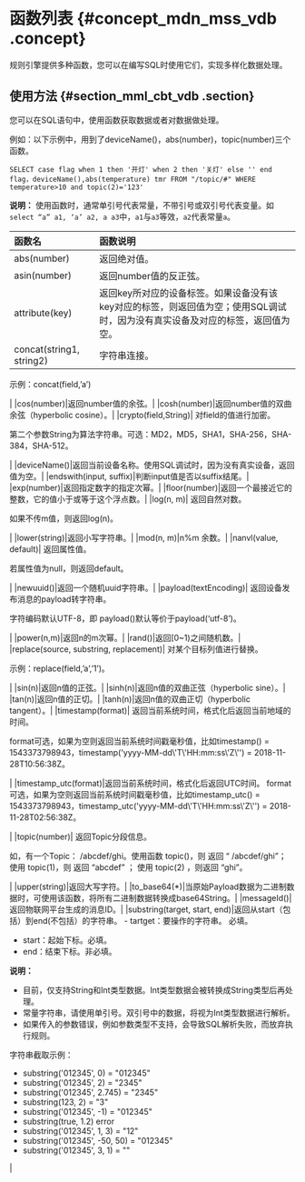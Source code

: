 # 函数列表 {#concept_mdn_mss_vdb .concept}

规则引擎提供多种函数，您可以在编写SQL时使用它们，实现多样化数据处理。

## 使用方法 {#section_mml_cbt_vdb .section}

您可以在SQL语句中，使用函数获取数据或者对数据做处理。

例如：以下示例中，用到了deviceName\(\)，abs\(number\)，topic\(number\)三个函数。

``` {#codeblock_vdr_umh_upo}
SELECT case flag when 1 then '开灯' when 2 then '关灯' else '' end flag，deviceName(),abs(temperature) tmr FROM "/topic/#" WHERE temperature>10 and topic(2)='123'
```

**说明：** 使用函数时，通常单引号代表常量，不带引号或双引号代表变量。如`select “a” a1, ‘a’ a2, a a3`中，`a1`与`a3`等效，`a2`代表常量`a`。

|函数名|函数说明|
|:--|:---|
|abs\(number\)|返回绝对值。|
|asin\(number\)|返回number值的反正弦。|
|attribute\(key\)|返回key所对应的设备标签。如果设备没有该key对应的标签，则返回值为空；使用SQL调试时，因为没有真实设备及对应的标签，返回值为空。|
|concat\(string1, string2\)| 字符串连接。

 示例：concat\(field,’a’\)

 |
|cos\(number\)|返回number值的余弦。|
|cosh\(number\)|返回number值的双曲余弦（hyperbolic cosine）。|
|crypto\(field,String\)| 对field的值进行加密。

 第二个参数String为算法字符串。可选：MD2，MD5，SHA1，SHA-256，SHA-384，SHA-512。

 |
|deviceName\(\)|返回当前设备名称。使用SQL调试时，因为没有真实设备，返回值为空。|
|endswith\(input, suffix\)|判断input值是否以suffix结尾。|
|exp\(number\)|返回指定数字的指定次幂。|
|floor\(number\)|返回一个最接近它的整数，它的值小于或等于这个浮点数。|
|log\(n, m\)| 返回自然对数。

 如果不传m值，则返回log\(n\)。

 |
|lower\(string\)|返回小写字符串。|
|mod\(n, m\)|n%m 余数。|
|nanvl\(value, default\)| 返回属性值。

 若属性值为null，则返回default。

 |
|newuuid\(\)|返回一个随机uuid字符串。|
|payload\(textEncoding\)| 返回设备发布消息的payload转字符串。

 字符编码默认UTF-8，即 payload\(\)默认等价于payload\(‘utf-8’\)。

 |
|power\(n,m\)|返回n的m次幂。|
|rand\(\)|返回\[0~1\)之间随机数。|
|replace\(source, substring, replacement\)| 对某个目标列值进行替换。

 示例：replace\(field,’a’,’1’\)。

 |
|sin\(n\)|返回n值的正弦。|
|sinh\(n\)|返回n值的双曲正弦（hyperbolic sine）。|
|tan\(n\)|返回n值的正切。|
|tanh\(n\)|返回n值的双曲正切（hyperbolic tangent）。|
|timestamp\(format\)| 返回当前系统时间，格式化后返回当前地域的时间。

 format可选，如果为空则返回当前系统时间戳毫秒值，比如timestamp\(\) = 1543373798943，timestamp\('yyyy-MM-dd\\'T\\'HH:mm:ss\\'Z\\''\) = 2018-11-28T10:56:38Z。

 |
|timestamp\_utc\(format\)|返回当前系统时间，格式化后返回UTC时间。 format可选，如果为空则返回当前系统时间戳毫秒值，比如timestamp\_utc\(\) = 1543373798943，timestamp\_utc\('yyyy-MM-dd\\'T\\'HH:mm:ss\\'Z\\''\) = 2018-11-28T02:56:38Z。

 |
|topic\(number\)| 返回Topic分段信息。

 如，有一个Topic： /abcdef/ghi。使用函数 topic\(\)，则 返回 “ /abcdef/ghi”； 使用 topic\(1\)，则 返回 “abcdef” ； 使用 topic\(2\) ，则返回 “ghi”。

 |
|upper\(string\)|返回大写字符。|
|to\_base64\(\*\)|当原始Payload数据为二进制数据时，可使用该函数，将所有二进制数据转换成base64String。|
|messageId\(\)|返回物联网平台生成的消息ID。|
|substring\(target, start, end\)|返回从start（包括）到end\(不包括）的字符串。 -   tartget：要操作的字符串。 必填。
-   start：起始下标。必填。
-   end：结束下标。非必填。

 **说明：** 

-   目前，仅支持String和Int类型数据。Int类型数据会被转换成String类型后再处理。
-   常量字符串，请使用单引号。双引号中的数据，将视为Int类型数据进行解析。
-   如果传入的参数错误，例如参数类型不支持，会导致SQL解析失败，而放弃执行规则。

 字符串截取示例：

 -   substring\('012345', 0\) = "012345"
-   substring\('012345', 2\) = "2345"
-   substring\('012345', 2.745\) = "2345"
-   substring\(123, 2\) = "3"
-   substring\('012345', -1\) = "012345"
-   substring\(true, 1.2\) error
-   substring\('012345', 1, 3\) = "12"
-   substring\('012345', -50, 50\) = "012345"
-   substring\('012345', 3, 1\) = ""

 |


